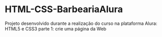 # HTML-CSS-BarbeariaAlura
Projeto desenvolvido durante a realização do curso na plataforma Alura:  HTML5 e CSS3 parte 1: crie uma página da Web
